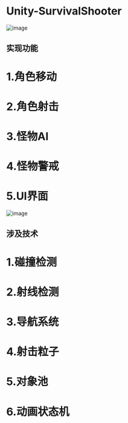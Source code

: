 # Unity-SurvivalShooter
![image](https://github.com/Lemo1925/Unity-SurvivalShooter/assets/76551325/18c6d2c8-8d1d-4e8d-b9c9-1f9041484f19)

## 实现功能
# 1.角色移动
# 2.角色射击
# 3.怪物AI
# 4.怪物警戒
# 5.UI界面
![image](https://github.com/Lemo1925/Unity-SurvivalShooter/assets/76551325/26cd5f6e-8731-42a9-8842-2020101a0704)

## 涉及技术
# 1.碰撞检测
# 2.射线检测
# 3.导航系统
# 4.射击粒子
# 5.对象池
# 6.动画状态机
